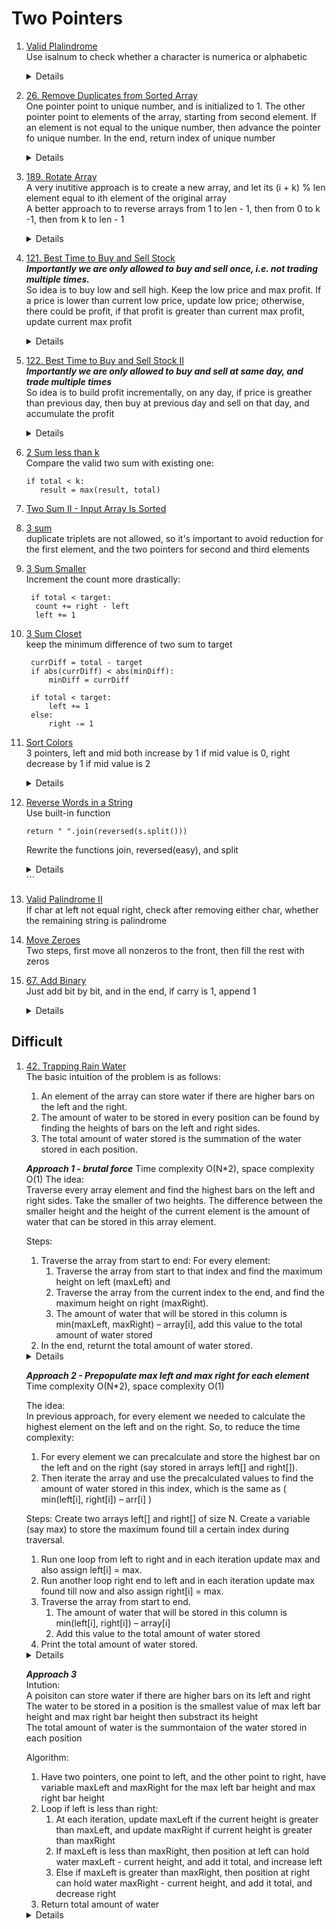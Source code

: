# Two Pointers
1. [Valid Plalindrome](https://leetcode.com/problems/valid-palindrome)  
   Use isalnum to check whether a character is numerica or alphabetic  
   <details>

   ```python
    def isPalindrome(self, s: str) -> bool:
        left = 0
        right = len(s) - 1
        while left < right:
            while left < right and not s[left].isalnum():
                left += 1

            while left < right and not s[right].isalnum():
                right -= 1

            if s[left].upper() == s[right].upper():
                left += 1
                right -= 1
            else:
                return False

        return True
   ```
   </details>

1. [26. Remove Duplicates from Sorted Array](https://leetcode.com/problems/remove-duplicates-from-sorted-array/)  
   One pointer point to unique number, and is initialized to 1. The other pointer point to elements of the array, starting from second element. If an element is not equal to the unique number, then advance the pointer fo unique number. In the end, return index of unique number  
   <details>

   ```python
    def removeDuplicates(self, nums: List[int]) -> int:
        uniqueNumIdx = 1
        for i in range(1, len(nums)):
            if nums[i] != nums[i - 1]:
                nums[uniqueNumIdx] = nums[i]
                uniqueNumIdx += 1
        
        return uniqueNumIdx
   ```
   </details>

1. [189. Rotate Array](https://leetcode.com/problems/rotate-array)  
   A very inutitive approach is to create a new array, and let its (i + k) % len element equal to ith element of the original array  
   A better approach to to reverse arrays from 1 to len - 1, then from 0 to k -1, then from k to len - 1
   <details>

   ```python
    def rotate(self, nums, k):
        numsCount = len(nums)
        result = [0] * numsCount
        for i in range(numsCount):
            result[(i + k) % numsCount] = nums[i]

        for i in range(numsCount):
            nums[i]  = result[i]
   ```

   ```python
    def rotate(self, nums: List[int], k: int) -> None:
        def reverse(nums, start, end):
            left = start
            right = end
            while left < right:
                nums[left], nums[right] = nums[right], nums[left]
                left += 1
                right -= 1
        k %= len(nums)
        reverse(nums, 0, len(nums) - 1)
        reverse(nums, 0, k - 1)
        reverse(nums, k, len(nums) - 1)
   ```
   </details>
   
1. [121. Best Time to Buy and Sell Stock](https://leetcode.com/problems/best-time-to-buy-and-sell-stock)  
   ***Importantly we are only allowed to buy and sell once, i.e. not trading multiple times.***     
   So idea is to buy low and sell high. Keep the low price and max profit. If a price is lower than current low price, update low price; otherwise, there could be profit, if that profit    is greater than current max profit, update current max profit
   <details>

   ```python
        result = 0
        lowPrice = prices[0]
        for i in range(1, len(prices)):
            if prices[i] < lowPrice:
                lowPrice = prices[i]
            else:
                result = max(result, prices[i] - lowPrice)

        return result
   ```
   </details>
1. [122. Best Time to Buy and Sell Stock II](https://leetcode.com/problems/best-time-to-buy-and-sell-stock-i)  
   ***Importantly we are only allowed to buy and sell at same day, and trade multiple times***       
   So idea is to build profit incrementally, on any day, if price is greather than previous day, then buy at previous day and sell on that day, and accumulate the profit
   <details>

   ```python
    def maxProfit(self, prices: List[int]) -> int:
        result = 0
        for i in range(1, len(prices)):
            potentialProfit = prices[i] - prices[i - 1]
            if potentialProfit > 0:
                result += potentialProfit

        return result
   ```
   </details>
1. [2 Sum less than k](https://leetcode.com/problems/two-sum-less-than-k)  
   Compare the valid two sum with existing one:
   ```
   if total < k:
      result = max(result, total)
   ```
1. [Two Sum II - Input Array Is Sorted](https://leetcode.com/problems/two-sum-ii-input-array-is-sorted)  
1. [3 sum](https://leetcode.com/problems/3sum)  
   duplicate triplets are not allowed, so it's important to avoid reduction for the first element, and the two pointers for second and third elements
1. [3 Sum Smaller](https://leetcode.com/problems/3sum-smaller)  
   Increment the count more drastically:
   ```
    if total < target:
     count += right - left
     left += 1
   ```
1. [3 Sum Closet](https://leetcode.com/problems/3sum-closes)  
   keep the minimum difference of two sum to target
   ```
    currDiff = total - target
    if abs(currDiff) < abs(minDiff):
        minDiff = currDiff

    if total < target:
        left += 1
    else:
        right -= 1
   ```
1. [Sort Colors](https://leetcode.com/problems/sort-colors)  
   3 pointers, left and mid both increase by 1 if mid value is 0, right decrease by 1 if mid value is 2    
   <details>
      
      ```python
       def sortColors(self, nums: List[int]) -> None:
           red = 0
           white = 0
           blue = len(nums) - 1
           while white <= blue:
               if nums[white] == 0:
                   nums[red], nums[white] = nums[white], nums[red]
                   red += 1
                   white += 1
               elif nums[white] == 1:
                   white += 1
               else:
                   nums[white], nums[blue] = nums[blue], nums[white]
                   blue -= 1
      ```
   </details>

1. [Reverse Words in a String](https://leetcode.com/problems/reverse-words-in-a-string)  
   Use built-in function
   ```
   return " ".join(reversed(s.split()))
   ```
   Rewrite the functions join, reversed(easy), and split
   <details>

      ```python
          def join(self, words):
           result = ""
           for i, word in enumerate(words):
               result += (" " if i > 0 else "") + word
           return result
      
              
          def split(self, s):
              words = []
              currWord = ""
              for c in s:
                  if c != " ":
                      currWord += c
                  elif currWord:
                      words.append(currWord)
                      currWord = ""
              
              if currWord:
                  words.append(currWord)
      
              return words
      ```
   </details>
   ```
1. [Valid Palindrome II](https://leetcode.com/problems/valid-palindrome-ii)   
   If char at left not equal right, check after removing either char, whether the remaining string is palindrome
1. [Move Zeroes](https://leetcode.com/problems/move-zeroes)  
   Two steps, first move all nonzeros to the front, then fill the rest with zeros
1. [67. Add Binary](https://leetcode.com/problems/add-binary)    
   Just add bit by bit, and in the end, if carry is 1, append 1       
   <details>
      
      ```python
       def addBinary(self, a: str, b: str) -> str:
           carry = 0
           result = deque()
           i = len(a) - 1
           j = len(b) - 1
           while i >= 0 or j >= 0:
               digit1 = int(a[i]) if i >= 0 else 0
               digit2 = int(b[j]) if j >= 0 else 0
   
               currSum = digit1 + digit2 + carry
               
               result.appendleft(currSum % 2)
               carry = currSum // 2
   
               i -= 1
               j -= 1
   
           if carry == 1:
               result.appendleft(1)
   
           return "".join([str(i) for i in result])
      ```
   </details>
   
## Difficult
1. [42. Trapping Rain Water](https://leetcode.com/problems/trapping-rain-water)  
   The basic intuition of the problem is as follows:  
   1. An element of the array can store water if there are higher bars on the left and the right.   
   1. The amount of water to be stored in every position can be found by finding the heights of bars on the left and right sides.   
   1. The total amount of water stored is the summation of the water stored in each position.  
     
   ***Approach 1 - brutal force***
   Time complexity O(N*2), space complexity O(1)
   The idea:  
   Traverse every array element and find the highest bars on the left and right sides. Take the smaller of two heights. The difference between the smaller          height and the height of the current element is the amount of water that can be stored in this array element.  

   Steps:
   1. Traverse the array from start to end:
      For every element: 
      1. Traverse the array from start to that index and find the maximum height on left (maxLeft) and 
      1. Traverse the array from the current index to the end, and find the maximum height on right (maxRight).
      1. The amount of water that will be stored in this column is min(maxLeft, maxRight) – array[i], add this value to the total amount of water stored
   1. In the end, returnt the total amount of water stored.
   <details>
      
      ```python
       def trap(self, height: List[int]) -> int:
           result = 0
           for i in range(len(height)):
               maxLeft = height[i]
               maxRight = height[i]
               for j in range(0, i):
                   maxLeft = max(maxLeft, height[j])
               
               for j in range(i + 1, len(height)):
                   maxRight = max(maxRight, height[j])
               
               result += min(maxLeft, maxRight) - height[i]
           
           return result
      ```
   </details>  

   ***Approach 2 - Prepopulate max left and max right for each element***
   Time complexity O(N*2), space complexity O(1)  

   The idea:  
   In previous approach, for every element we needed to calculate the highest element on the left and on the right. So, to reduce the time complexity:
   1. For every element we can precalculate and store the highest bar on the left and on the right (say stored in arrays left[] and right[]). 
   1. Then iterate the array and use the precalculated values to find the amount of water stored in this index, which is the same as ( min(left[i], right[i]) – arr[i] )

   Steps:
   Create two arrays left[] and right[] of size N. Create a variable (say max) to store the maximum found till a certain index during traversal.

   1. Run one loop from left to right and in each iteration update max and also assign left[i] = max.  
   1. Run another loop right end to left and in each iteration update max found till now and also assign right[i] = max.  
   1. Traverse the array from start to end.  
      1. The amount of water that will be stored in this column is min(left[i], right[i]) – array[i]  
      1. Add this value to the total amount of water stored  
   1. Print the total amount of water stored.  
   <details>
      
      ```python
       def trap(self, height: List[int]) -> int:
           result = 0
           for i in range(len(height)):
               maxLeft = height[i]
               maxRight = height[i]
               for j in range(0, i):
                   maxLeft = max(maxLeft, height[j])
               
               for j in range(i + 1, len(height)):
                   maxRight = max(maxRight, height[j])
               
               result += min(maxLeft, maxRight) - height[i]
           
           return result
      ```
   </details>  
   
   ***Approach 3***  
   Intution:  
   A poisiton can store water if there are higher bars on its left and right  
   The water to be stored in a position is the smallest value of max left bar height and max right bar height then substract its height  
   The total amount of water is the summontaion of the water stored in each position  
   
   Algorithm:
   1. Have two pointers, one point to left, and the other point to right, have variable maxLeft and maxRight for the max left bar height and max right bar height  
   1. Loop if left is less than right:  
      1. At each iteration, update maxLeft if the current height is greater than maxLeft, and update maxRight if current height is greater than maxRight
      1. If maxLeft is less than maxRight, then position at left can hold water maxLeft - current height, and add it total, and increase left
      1. Else if maxLeft is greater than maxRight, then position at right can hold water maxRight - current height, and add it total, and decrease right
   1. Return total amount of water
   
   <details>
      
      ```python
       def trap(self, height: List[int]) -> int:
           maxLeft = height[
           maxRight = 0
           left = 0
           right = len(height) - 1
           result = 0
           while left < right:
               maxLeft = max(maxLeft, height[left])
               maxRight = max(maxRight, height[right])
               if maxLeft < maxRight:
                   result += maxLeft - height[left]
                   left += 1
               else:
                   result += maxRight - height[right]
                   right -= 1
                   
           return result
      ```
   </details>
   
